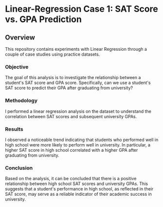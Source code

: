 # Linear-Regression Case 1: SAT Score vs. GPA Prediction

## Overview
This repository contains experiments with Linear Regression through a couple of case studies using practice datasets.

### Objective
The goal of this analysis is to investigate the relationship between a student's SAT score and GPA score. Specifically, can we use a student's SAT score to predict their GPA after graduating from university?

### Methodology
I performed a linear regression analysis on the dataset to understand the correlation between SAT scores and subsequent university GPAs.

### Results
I observed a noticeable trend indicating that students who performed well in high school were more likely to perform well in university. In particular, a higher SAT score in high school correlated with a higher GPA after graduating from university.

### Conclusion
Based on the analysis, it can be concluded that there is a positive relationship between high school SAT scores and university GPAs. This suggests that a student's performance in high school, as reflected in their SAT score, may serve as a reliable indicator of their academic success in university.
